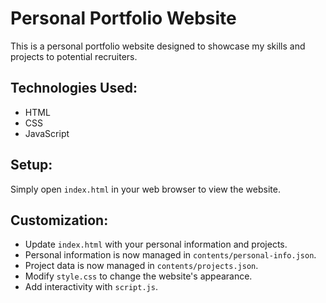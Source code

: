 # Personal Portfolio Website

This is a personal portfolio website designed to showcase my skills and projects to potential recruiters.

## Technologies Used:
- HTML
- CSS
- JavaScript

## Setup:
Simply open `index.html` in your web browser to view the website.

## Customization:
- Update `index.html` with your personal information and projects.
- Personal information is now managed in `contents/personal-info.json`.
- Project data is now managed in `contents/projects.json`.
- Modify `style.css` to change the website's appearance.
- Add interactivity with `script.js`.
